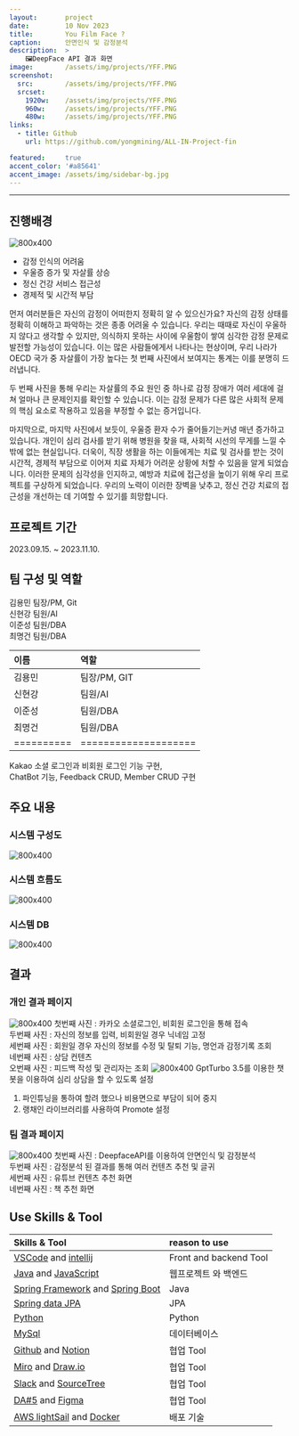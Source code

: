 ```yaml
---
layout:       project
date:         10 Nov 2023
title:        You Film Face ?
caption:      안면인식 및 감정분석
description:  >
    🖼️DeepFace API 결과 화면
image:        /assets/img/projects/YFF.PNG
screenshot:
  src:        /assets/img/projects/YFF.PNG
  srcset:
    1920w:    /assets/img/projects/YFF.PNG
    960w:     /assets/img/projects/YFF.PNG
    480w:     /assets/img/projects/YFF.PNG
links:
  - title: Github
    url: https://github.com/yongmining/ALL-IN-Project-fin

featured:     true
accent_color: '#a85641'
accent_image: /assets/img/sidebar-bg.jpg
---
```


___

## 진행배경
![800x400](/assets/img/projects/YffWHY.PNG) 
- 감정 인식의 어려움
- 우울증 증가 및 자살률 상승
- 정신 건강 서비스 접근성
- 경제적 및 시간적 부담 <br>

먼저 여러분들은 자신의 감정이 어떠한지 정확히 알 수 있으신가요? 자신의 감정 상태를 정확히 이해하고 파악하는 것은 종종 어려울 수 있습니다. 우리는 때때로 자신이 우울하지 않다고 생각할 수 있지만, 의식하지 못하는 사이에 우울함이 쌓여 심각한 감정 문제로 발전할 가능성이 있습니다. 이는 많은 사람들에게서 나타나는 현상이며, 우리 나라가 OECD 국가 중 자살률이 가장 높다는 첫 번째 사진에서 보여지는 통계는 이를 분명히 드러냅니다.

두 번째 사진을 통해 우리는 자살률의 주요 원인 중 하나로 감정 장애가 여러 세대에 걸쳐 얼마나 큰 문제인지를 확인할 수 있습니다. 이는 감정 문제가 다른 많은 사회적 문제의 핵심 요소로 작용하고 있음을 부정할 수 없는 증거입니다.

마지막으로, 마지막 사진에서 보듯이, 우울증 환자 수가 줄어들기는커녕 매년 증가하고 있습니다. 개인이 심리 검사를 받기 위해 병원을 찾을 때, 사회적 시선의 무게를 느낄 수밖에 없는 현실입니다. 더욱이, 직장 생활을 하는 이들에게는 치료 및 검사를 받는 것이 시간적, 경제적 부담으로 이어져 치료 자체가 어려운 상황에 처할 수 있음을 알게 되었습니다. 이러한 문제의 심각성을 인지하고, 예방과 치료에 접근성을 높이기 위해 우리 프로젝트를 구상하게 되었습니다. 우리의 노력이 이러한 장벽을 낮추고, 정신 건강 치료의 접근성을 개선하는 데 기여할 수 있기를 희망합니다.

## 프로젝트 기간
2023.09.15. ~ 2023.11.10.

## 팀 구성 및 역할   
김용민 팀장/PM, Git<br>
신현강 팀원/AI<br>
이준성 팀원/DBA <br>
최명건 팀원/DBA <br>

| 이름      | 역할              | 
|:--------- |:-----------------  |
| 김용민    |   팀장/PM, GIT      |
| 신현강    |   팀원/AI           | 
| 이준성    |   팀원/DBA          |
| 최명건    |   팀원/DBA          |
|==========|====================|

Kakao 소셜 로그인과 비회원 로그인 기능 구현, <br>
ChatBot 기능, Feedback CRUD, Member CRUD 구현 <br>

## 주요 내용
### 시스템 구성도

![800x400](/assets/img/projects/YffDiagram.PNG)

### 시스템 흐름도
![800x400](/assets/img/projects/YffLogic.PNG)

### 시스템 DB
![800x400](/assets/img/projects/YffDB.PNG)

## 결과
### 개인 결과 페이지
![800x400](/assets/img/projects/YffIGO.PNG)
첫번째 사진 : 카카오 소셜로그인, 비회원 로그인을 통해 접속<br>
두번째 사진 : 자신의 정보를 입력, 비회원일 경우 닉네임 고정<br>
세번째 사진 : 회원일 경우 자신의 정보를 수정 및 탈퇴 기능, 명언과 감정기록 조회<br>
네번째 사진 : 상담 컨텐츠<br>
오번째 사진 : 피드백 작성 및 관리자는 조회
![800x400](/assets/img/projects/YffChat.PNG)
GptTurbo 3.5를 이용한 챗봇을 이용하여 심리 상담을 할 수 있도록 설정
1. 파인튜닝을 통하여 할려 했으나 비용면으로 부담이 되어 중지
2. 랭채인 라이브러리를 사용하여 Promote 설정

### 팀 결과 페이지
![800x400](/assets/img/projects/YffTGO.PNG)
첫번째 사진 : DeepfaceAPI를 이용하여 안면인식 및 감정분석 <br>
두번째 사진 : 감정분석 된 결과를 통해 여러 컨텐츠 추천 및 글귀 <br>
세번째 사진 : 유튜브 컨텐츠 추천 화면<br>
네번째 사진 : 책 추천 화면<br>



## Use Skills & Tool

| Skills & Tool                         | reason to use            
|:--------------------------------------|:---------------    
| [VSCode][11] and [intellij][12]       | Front and backend Tool   
| [Java][21] and [JavaScript][22]       | 웹프로젝트 와 백엔드
| [Spring Framework][23] and [Spring Boot][24]  | Java
| [Spring data JPA][26]                 | JPA
| [Python][25]                          | Python
| [MySql][32]                           | 데이터베이스    
| [Github][41] and [Notion][42]         | 협업 Tool       
| [Miro][43] and [Draw.io][44]          | 협업 Tool
| [Slack][45] and [SourceTree][46]      | 협업 Tool   
| [DA#5][47] and [Figma][48]       | 협업 Tool   
| [AWS lightSail][51] and [Docker][52]  | 배포 기술


[11]: https://code.visualstudio.com/
[12]: https://www.jetbrains.com/
[21]: https://www.java.com/ko/
[22]: https://code.visualstudio.com/
[23]: https://spring.io/projects/spring-framework
[24]: https://spring.io/projects/spring-boot
[25]: https://www.python.org/
[26]: https://spring.io/projects/spring-data-jpa
[31]: https://www.oracle.com/kr/
[32]: https://www.mysql.com/
[41]: https://github.com/
[42]: https://www.notion.so/
[43]: https://miro.com/
[44]: https://www.drawio.com/
[45]: https://slack.com/intl/ko-kr/
[46]: https://www.sourcetreeapp.com/
[47]: https://www.uniondata.co.kr/
[48]: https://www.figma.com/
[51]: https://aws.amazon.com/
[52]: https://www.docker.com/